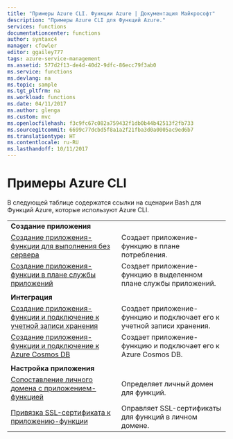 ```yaml
---
title: "Примеры Azure CLI. Функции Azure | Документация Майкрософт"
description: "Примеры Azure CLI для Функций Azure."
services: functions
documentationcenter: functions
author: syntaxc4
manager: cfowler
editor: ggailey777
tags: azure-service-management
ms.assetid: 577d2f13-de4d-40d2-9dfc-86ecc79f3ab0
ms.service: functions
ms.devlang: na
ms.topic: sample
ms.tgt_pltfrm: na
ms.workload: functions
ms.date: 04/11/2017
ms.author: glenga
ms.custom: mvc
ms.openlocfilehash: f3c9fc67c082a759432f1db0b44b42513f2fb733
ms.sourcegitcommit: 6699c77dcbd5f8a1a2f21fba3d0a0005ac9ed6b7
ms.translationtype: HT
ms.contentlocale: ru-RU
ms.lasthandoff: 10/11/2017
---
```

# <a name="azure-cli-samples"></a>Примеры Azure CLI

В следующей таблице содержатся ссылки на сценарии Bash для Функций Azure, которые используют Azure CLI.

| | |
|-|-|
|**Создание приложения**||
| [Создание приложения-функции для выполнения без сервера](scripts/functions-cli-create-serverless.md) | Создает приложение-функцию в плане потребления.  |
| [Создание приложения-функции в плане службы приложений](scripts/functions-cli-create-app-service-plan.md) | Создает приложение-функцию в выделенном плане службы приложений. |
| | |
|**Интеграция**||
| [Создание приложения-функции и подключение к учетной записи хранения](scripts/functions-cli-create-function-app-connect-to-storage-account.md) | Создает приложение-функцию и подключает его к учетной записи хранения. |
| [Создание приложения-функции и подключение к Azure Cosmos DB](scripts/functions-cli-create-function-app-connect-to-cosmos-db.md) | Создает приложение-функцию и подключает его к Azure Cosmos DB. |
| | |
|**Настройка приложения**||
| [Сопоставление личного домена с приложением-функцией](scripts/functions-cli-configure-custom-domain.md) | Определяет личный домен для функций.  |
| [Привязка SSL-сертификата к приложению-функции](scripts/functions-cli-configure-ssl-certificate.md)  |  Оправляет SSL-сертификаты для функций в личном домене. |
<!--

|**Scale app**||

|**Connect app to resources**||
-->
